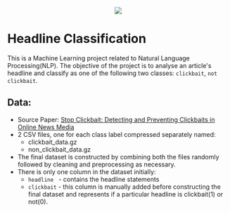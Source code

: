 <p align="center">
    <image src="images/cover.jpg">
</p>

# Headline Classification

This is a Machine Learning project related to Natural Language Processing(NLP). The objective of the project is to analyse an article's headline and classify as one of the following two classes: `clickbait`, `not clickbait`.

## Data:
- Source Paper: [Stop Clickbait: Detecting and Preventing Clickbaits in Online News Media](https://github.com/bhargaviparanjape/clickbait)
- 2 CSV files, one for each class label compressed separately named:
    - clickbait_data.gz
    - non_clickbait_data.gz
- The final dataset is constructed by combining both the files randomly followed by cleaning and preprocessing as necessary.
- There is only one column in the dataset initially:
    - `headline` &nbsp;&nbsp;- contains the headline statements
    - `clickbait` - this column is manually added before constructing the final dataset and represents if a particular headline is clickbait(1) or not(0).
    
